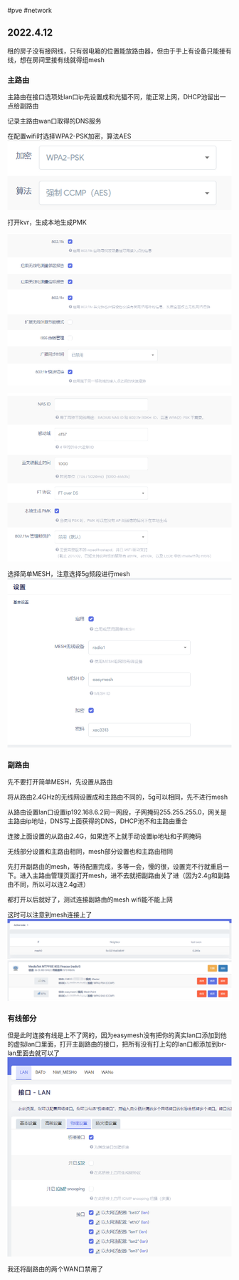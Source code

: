 #pve #network
## 2022.4.12

租的房子没有接网线，只有弱电箱的位置能放路由器，但由于手上有设备只能接有线，想在房间里接有线就得组mesh

### 主路由

主路由在接口选项处lan口ip先设置成和光猫不同，能正常上网，DHCP池留出一点给副路由

记录主路由wan口取得的DNS服务


在配置wifi时选择WPA2-PSK加密，算法AES
![](../.images/MESH1.png)

打开kvr，生成本地生成PMK

![](../.images/MESH2.png)

![](../.images/MESH3.png)

选择简单MESH，注意选择5g频段进行mesh
![](../.images/MESH4.png)

### 副路由

先不要打开简单MESH，先设置从路由

将从路由2.4GHz的无线网设置成和主路由不同的，5g可以相同，先不进行mesh

从路由设置lan口设置ip192.168.6.2同一网段，子网掩码255.255.255.0，网关是主路由ip地址，DNS写上面获得的DNS，DHCP池不和主路由重合

连接上面设置的从路由2.4G，如果连不上就手动设置ip地址和子网掩码

无线部分设置和主路由相同，mesh部分设置也和主路由相同

先打开副路由的mesh，等待配置完成，多等一会，慢的很，设置完不行就重启一下。进入主路由管理页面打开mesh，进不去就把副路由关了进（因为2.4g和副路由不同，所以可以连2.4g进）

都打开以后就好了，测试连接副路由的mesh wifi能不能上网

这时可以注意到mesh连接上了
![](../.images/MESH5.png)
![](../.images/MESH6.png)

### 有线部分

但是此时连接有线是上不了网的，因为easymesh没有把你的真实lan口添加到他的虚拟lan口里面，打开主副路由的接口，把所有没有打上勾的lan口都添加到br-lan里面去就可以了
![](../.images/MESH7.png)

我还将副路由的两个WAN口禁用了